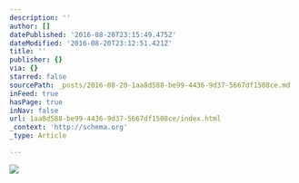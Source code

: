 ```yaml
---
description: ''
author: []
datePublished: '2016-08-20T23:15:49.475Z'
dateModified: '2016-08-20T23:12:51.421Z'
title: ''
publisher: {}
via: {}
starred: false
sourcePath: _posts/2016-08-20-1aa8d588-be99-4436-9d37-5667df1508ce.md
inFeed: true
hasPage: true
inNav: false
url: 1aa8d588-be99-4436-9d37-5667df1508ce/index.html
_context: 'http://schema.org'
_type: Article

---
```

![](https://the-grid-user-content.s3-us-west-2.amazonaws.com/7d401678-5c90-462e-9215-15238e4a769b.jpg)